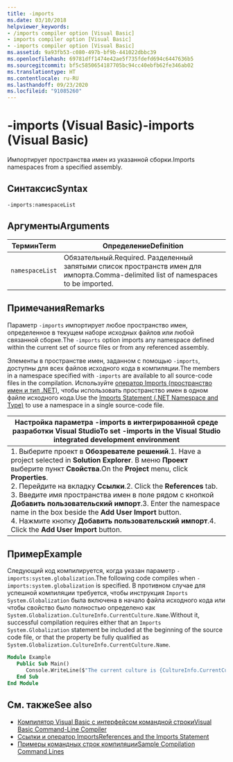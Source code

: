 ```yaml
---
title: -imports
ms.date: 03/10/2018
helpviewer_keywords:
- /imports compiler option [Visual Basic]
- imports compiler option [Visual Basic]
- -imports compiler option [Visual Basic]
ms.assetid: 9a93fb53-c080-497b-bf9b-441022dbbc39
ms.openlocfilehash: 69781dff1474e42ae5f735fdefd694c6447636b5
ms.sourcegitcommit: bf5c5850654187705bc94cc40ebfb62fe346ab02
ms.translationtype: HT
ms.contentlocale: ru-RU
ms.lasthandoff: 09/23/2020
ms.locfileid: "91085260"
---
```

# <a name="-imports-visual-basic"></a><span data-ttu-id="6c4df-102">-imports (Visual Basic)</span><span class="sxs-lookup"><span data-stu-id="6c4df-102">-imports (Visual Basic)</span></span>

<span data-ttu-id="6c4df-103">Импортирует пространства имен из указанной сборки.</span><span class="sxs-lookup"><span data-stu-id="6c4df-103">Imports namespaces from a specified assembly.</span></span>  
  
## <a name="syntax"></a><span data-ttu-id="6c4df-104">Синтаксис</span><span class="sxs-lookup"><span data-stu-id="6c4df-104">Syntax</span></span>  
  
```console  
-imports:namespaceList  
```  
  
## <a name="arguments"></a><span data-ttu-id="6c4df-105">Аргументы</span><span class="sxs-lookup"><span data-stu-id="6c4df-105">Arguments</span></span>  
  
|<span data-ttu-id="6c4df-106">Термин</span><span class="sxs-lookup"><span data-stu-id="6c4df-106">Term</span></span>|<span data-ttu-id="6c4df-107">Определение</span><span class="sxs-lookup"><span data-stu-id="6c4df-107">Definition</span></span>|  
|---|---|  
|`namespaceList`|<span data-ttu-id="6c4df-108">Обязательный.</span><span class="sxs-lookup"><span data-stu-id="6c4df-108">Required.</span></span> <span data-ttu-id="6c4df-109">Разделенный запятыми список пространств имен для импорта.</span><span class="sxs-lookup"><span data-stu-id="6c4df-109">Comma-delimited list of namespaces to be imported.</span></span>|  
  
## <a name="remarks"></a><span data-ttu-id="6c4df-110">Примечания</span><span class="sxs-lookup"><span data-stu-id="6c4df-110">Remarks</span></span>  

 <span data-ttu-id="6c4df-111">Параметр `-imports` импортирует любое пространство имен, определенное в текущем наборе исходных файлов или любой связанной сборке.</span><span class="sxs-lookup"><span data-stu-id="6c4df-111">The `-imports` option imports any namespace defined within the current set of source files or from any referenced assembly.</span></span>  
  
 <span data-ttu-id="6c4df-112">Элементы в пространстве имен, заданном с помощью `-imports`, доступны для всех файлов исходного кода в компиляции.</span><span class="sxs-lookup"><span data-stu-id="6c4df-112">The members in a namespace specified with `-imports` are available to all source-code files in the compilation.</span></span> <span data-ttu-id="6c4df-113">Используйте [оператор Imports (пространство имен и тип .NET)](../../language-reference/statements/imports-statement-net-namespace-and-type.md), чтобы использовать пространство имен в одном файле исходного кода.</span><span class="sxs-lookup"><span data-stu-id="6c4df-113">Use the [Imports Statement (.NET Namespace and Type)](../../language-reference/statements/imports-statement-net-namespace-and-type.md) to use a namespace in a single source-code file.</span></span>  
  
|<span data-ttu-id="6c4df-114">Настройка параметра -imports в интегрированной среде разработки Visual Studio</span><span class="sxs-lookup"><span data-stu-id="6c4df-114">To set -imports in the Visual Studio integrated development environment</span></span>|  
|---|  
|<span data-ttu-id="6c4df-115">1.  Выберите проект в **Обозревателе решений**.</span><span class="sxs-lookup"><span data-stu-id="6c4df-115">1.  Have a project selected in **Solution Explorer**.</span></span> <span data-ttu-id="6c4df-116">В меню **Проект** выберите пункт **Свойства**.</span><span class="sxs-lookup"><span data-stu-id="6c4df-116">On the **Project** menu, click **Properties**.</span></span> <br /><span data-ttu-id="6c4df-117">2.  Перейдите на вкладку **Ссылки**.</span><span class="sxs-lookup"><span data-stu-id="6c4df-117">2.  Click the **References** tab.</span></span><br /><span data-ttu-id="6c4df-118">3.  Введите имя пространства имен в поле рядом с кнопкой **Добавить пользовательский импорт**.</span><span class="sxs-lookup"><span data-stu-id="6c4df-118">3.  Enter the namespace name in the box beside the **Add User Import** button.</span></span><br /><span data-ttu-id="6c4df-119">4.  Нажмите кнопку **Добавить пользовательский импорт**.</span><span class="sxs-lookup"><span data-stu-id="6c4df-119">4.  Click the **Add User Import** button.</span></span>|  
  
## <a name="example"></a><span data-ttu-id="6c4df-120">Пример</span><span class="sxs-lookup"><span data-stu-id="6c4df-120">Example</span></span>  

 <span data-ttu-id="6c4df-121">Следующий код компилируется, когда указан параметр `-imports:system.globalization`.</span><span class="sxs-lookup"><span data-stu-id="6c4df-121">The following code compiles when `-imports:system.globalization` is specified.</span></span> <span data-ttu-id="6c4df-122">В противном случае для успешной компиляции требуется, чтобы инструкция `Imports System.Globalization` была включена в начало файла исходного кода или чтобы свойство было полностью определено как `System.Globalization.CultureInfo.CurrentCulture.Name`.</span><span class="sxs-lookup"><span data-stu-id="6c4df-122">Without it, successful compilation requires either that an `Imports System.Globalization` statement be included at the beginning of the source code file, or that the property be fully qualified as `System.Globalization.CultureInfo.CurrentCulture.Name`.</span></span>

```vb
Module Example
   Public Sub Main()
      Console.WriteLine($"The current culture is {CultureInfo.CurrentCulture.Name}")
   End Sub
End Module
```

## <a name="see-also"></a><span data-ttu-id="6c4df-123">См. также</span><span class="sxs-lookup"><span data-stu-id="6c4df-123">See also</span></span>

- [<span data-ttu-id="6c4df-124">Компилятор Visual Basic с интерфейсом командной строки</span><span class="sxs-lookup"><span data-stu-id="6c4df-124">Visual Basic Command-Line Compiler</span></span>](index.md)
- [<span data-ttu-id="6c4df-125">Ссылки и оператор Imports</span><span class="sxs-lookup"><span data-stu-id="6c4df-125">References and the Imports Statement</span></span>](../../programming-guide/program-structure/references-and-the-imports-statement.md)
- [<span data-ttu-id="6c4df-126">Примеры командных строк компиляции</span><span class="sxs-lookup"><span data-stu-id="6c4df-126">Sample Compilation Command Lines</span></span>](sample-compilation-command-lines.md)
